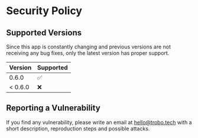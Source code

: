 <!--
SPDX-FileCopyrightText: Copyright (c) 2022-2023 trobonox <hello@trobo.tech>

SPDX-License-Identifier: Apache-2.0
-->

# Security Policy

## Supported Versions
Since this app is constantly changing and previous versions are not receiving any bug fixes, only the latest version has proper support.

| Version | Supported          |
| ------- | ------------------ |
| 0.6.0   |   :white_check_mark:              |
| < 0.6.0   | :x:                |

## Reporting a Vulnerability
If you find any vulnerability, please write an email at hello@trobo.tech with a short description, reproduction steps and possible attacks.
